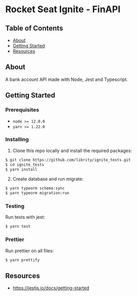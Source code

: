 # Rocket Seat Ignite - FinAPI

## Table of Contents

- [About](#about)
- [Getting Started](#getting_started)
- [Resources](#resources)

## About <a name = "about"></a>

A bank account API made with Node, Jest and Typescript.

## Getting Started <a name = "getting_started"></a>

### Prerequisites

- `node >= 12.0.0`
- `yarn >= 1.22.0`

### Installing

1. Clone this repo locally and install the required packages:

```bash
$ git clone https://github.com/librity/ignite_tests.git
$ cd ignite_tests
$ yarn install
```

2. Create database and run migrate:

```bash
$ yarn typeorm schema:sync
$ yarn typeorm migration:run
```

### Testing

Run tests with jest:

```bash
$ yarn test
```

### Prettier

Run prettier on all files:

```bash
$ yarn prettify
```

## Resources <a name = "resources"></a>

- https://jestjs.io/docs/getting-started
